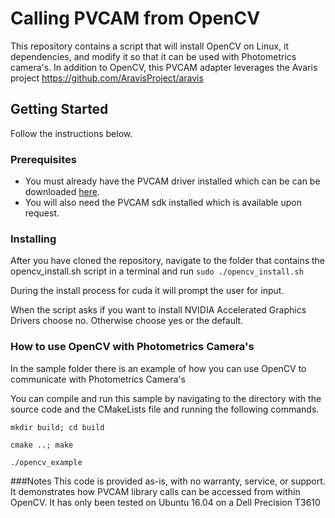 # Calling PVCAM from OpenCV

This repository contains a script that will install OpenCV on Linux, it dependencies, and modify it so that it can be used with Photometrics camera's.  In addition to OpenCV, this PVCAM adapter leverages the Avaris project https://github.com/AravisProject/aravis

## Getting Started
Follow the instructions below.

### Prerequisites
* You must already have the PVCAM driver installed which can be can be downloaded [here](https://www.photometrics.com/support/software/#software).
* You will also need the PVCAM sdk installed which is available upon request.


### Installing
After you have cloned the repository, navigate to the folder that contains the opencv_install.sh script in a terminal and run 
```sudo ./opencv_install.sh``` 

During the install process for cuda it will prompt the user for input. 
<aside class="warning">
When the script asks if you want to install NVIDIA Accelerated Graphics Drivers choose no. Otherwise choose yes or the default. 
</aside>

### How to use OpenCV with Photometrics Camera's
In the sample folder there is an example of how you can use OpenCV to communicate with Photometrics Camera's

You can compile and run this sample by navigating to the directory with the source code and the CMakeLists file and running the following commands.

```mkdir build; cd build```

```cmake ..; make```

```./opencv_example```

###Notes
This code is provided as-is, with no warranty, service, or support. It demonstrates how PVCAM library calls can be accessed from within OpenCV.  It has only been tested on Ubuntu 16.04 on a Dell Precision T3610
